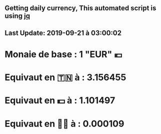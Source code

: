 ## Getting daily currency, This automated script is using [jq](https://stedolan.github.io/jq/)
## Last Update:  2019-09-21 à 03:00:02
 # Monaie de base : 1 "EUR" 💶 
 # Equivaut en 🇹🇳 à :  3.156455 
 # Equivaut en 💵 à : 1.101497
 # Equivaut en 🐱‍💻 à :  0.000109
